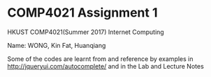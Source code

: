 COMP4021 Assignment 1 
===================== 
HKUST COMP4021(Summer 2017) Internet Computing 

Name: WONG, Kin Fat, Huanqiang 

Some of the codes are learnt from and reference by examples in http://jqueryui.com/autocomplete/
and in the Lab and Lecture Notes 

